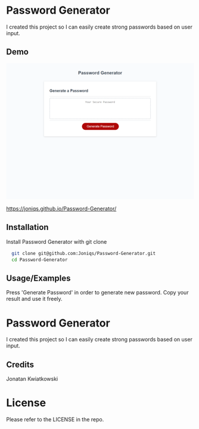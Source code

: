 
# Password Generator

I created this project so I can easily create strong passwords based on user input.



## Demo

![Alt text](/Password-Generator.png)

https://joniqs.github.io/Password-Generator/


## Installation

Install Password Generator with git clone

```bash
  git clone git@github.com:Joniqs/Password-Generator.git
  cd Password-Generator
```
    
## Usage/Examples

Press 'Generate Password' in order to generate new password. Copy your result and use it freely.


# Password Generator

I created this project so I can easily create strong passwords based on user input.



## Credits

Jonatan Kwiatkowski
# License

Please refer to the LICENSE in the repo.


